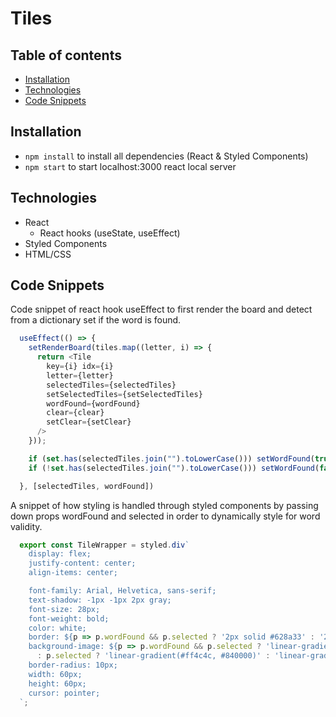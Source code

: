 # Tiles

## Table of contents
* [Installation](#installation)
* [Technologies](#technologies)
* [Code Snippets](#code-snippets)

## Installation
  * `npm install` to install all dependencies (React & Styled Components)
  * `npm start` to start localhost:3000 react local server

## Technologies
  * React
    * React hooks (useState, useEffect)
  * Styled Components
  * HTML/CSS

## Code Snippets
Code snippet of react hook useEffect to first render the board and detect from a dictionary set if the word is found.

```javascript
  useEffect(() => {
    setRenderBoard(tiles.map((letter, i) => {
      return <Tile
        key={i} idx={i}
        letter={letter}
        selectedTiles={selectedTiles}
        setSelectedTiles={setSelectedTiles}
        wordFound={wordFound}
        clear={clear}
        setClear={setClear}
      />
    }));

    if (set.has(selectedTiles.join("").toLowerCase())) setWordFound(true);
    if (!set.has(selectedTiles.join("").toLowerCase())) setWordFound(false);

  }, [selectedTiles, wordFound])
```

A snippet of how styling is handled through styled components by passing down props wordFound and selected in order to dynamically style for word validity.

```javascript
  export const TileWrapper = styled.div`
    display: flex;
    justify-content: center;
    align-items: center;

    font-family: Arial, Helvetica, sans-serif;
    text-shadow: -1px -1px 2px gray;
    font-size: 28px;
    font-weight: bold;
    color: white;
    border: ${p => p.wordFound && p.selected ? '2px solid #628a33' : '2px solid #cc0000'};
    background-image: ${p => p.wordFound && p.selected ? 'linear-gradient(#b5f36d, #628a33)'
      : p.selected ? 'linear-gradient(#ff4c4c, #840000)' : 'linear-gradient(#FFCA28, #FB8C00)'};
    border-radius: 10px;
    width: 60px;
    height: 60px;
    cursor: pointer;
  `;
```